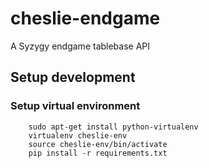 # cheslie-endgame
A Syzygy endgame tablebase API


## Setup development

### Setup virtual environment

        sudo apt-get install python-virtualenv
        virtualenv cheslie-env
        source cheslie-env/bin/activate
        pip install -r requirements.txt

